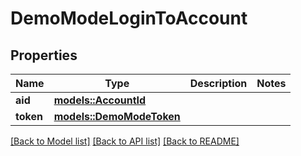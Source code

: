 # DemoModeLoginToAccount

## Properties

Name | Type | Description | Notes
------------ | ------------- | ------------- | -------------
**aid** | [**models::AccountId**](AccountId.md) |  | 
**token** | [**models::DemoModeToken**](DemoModeToken.md) |  | 

[[Back to Model list]](../README.md#documentation-for-models) [[Back to API list]](../README.md#documentation-for-api-endpoints) [[Back to README]](../README.md)


